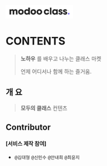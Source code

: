 

![](assets/image/logo1024.png)

 

# CONTENTS



> **노하우** 를 배우고 나누는 클래스 마켓 
>
> 언제 어디서나 함께 하는 즐거움. 



## 개 요

>  **모두의 클래스** 컨텐츠



##  Contributor 

#### [서비스 제작 참여]

-  `@김대형` `@신민수` `@안내희` `@최윤지`
